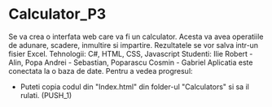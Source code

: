 # Calculator_P3
Se va crea o interfata web care va fi un calculator. Acesta va avea operatiile de adunare, scadere, inmultire si impartire. Rezultatele se vor salva intr-un fisier Excel.
Tehnologii: C#, HTML, CSS, Javascript
Studenti: Ilie Robert - Alin, Popa Andrei - Sebastian, Poparascu Cosmin - Gabriel
Aplicatia este conectata la o baza de date. Pentru a vedea progresul:
- Puteti copia codul din "Index.html" din folder-ul "Calculators" si sa il rulati. (PUSH_1)
